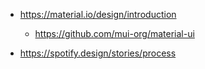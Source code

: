 - https://material.io/design/introduction
  - https://github.com/mui-org/material-ui

- https://spotify.design/stories/process

